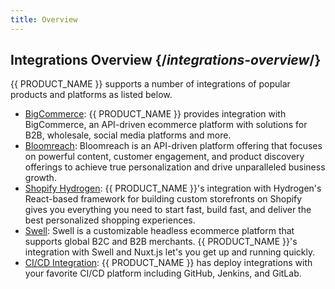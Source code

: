 ```yaml
---
title: Overview 
---
```


## Integrations Overview {/*integrations-overview*/}

{{ PRODUCT_NAME }} supports a number of integrations of popular products and platforms as listed below.

-   [BigCommerce](/guides/bigcommerce): {{ PRODUCT_NAME }} provides integration with BigCommerce, an API-driven ecommerce platform with solutions for B2B, wholesale, social media platforms and more. 
-   [Bloomreach](/guides/bloomreach): Bloomreach is an API-driven platform offering that focuses on powerful content, customer engagement, and product discovery offerings to achieve true personalization and drive unparalleled business growth.
-   [Shopify Hydrogen](/guides/shopify_hydrogen): {{ PRODUCT_NAME }}'s integration with Hydrogen's React-based framework for building custom storefronts on Shopify gives you everything you need to start fast, build fast, and deliver the best personalized shopping experiences.
-   [Swell](/guides/swell): Swell is a customizable headless ecommerce platform that supports global B2C and B2B merchants. {{ PRODUCT_NAME }}'s integration with Swell and Nuxt.js let's you get up and running quickly.
-   [CI/CD Integration](/guides/deploy_apps#deploy-from-ci): {{ PRODUCT_NAME }} has deploy integrations with your favorite CI/CD platform including GitHub, Jenkins, and GitLab.
